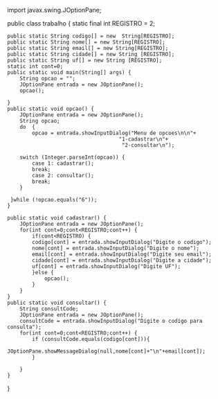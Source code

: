 import javax.swing.JOptionPane;

public class trabalho {
	static final int REGISTRO = 2;
	
	public static String codigo[] = new  String[REGISTRO];
	public static String nome[] = new String[REGISTRO];
	public static String email[] = new String[REGISTRO];
	public static String cidade[] = new String [REGISTRO];
	public static String uf[] = new String [REGISTRO];
    static int cont=0;
	public static void main(String[] args) {
		String opcao = "";
		JOptionPane entrada = new JOptionPane();
		opcao();
		
	}
	public static void opcao() {
		JOptionPane entrada = new JOptionPane();
		String opcao;
		do  {
			opcao = entrada.showInputDialog("Menu de opcoes\n\n"+
										"1-cadastrar\n"+
					                     "2-consultar\n");
		  
		switch (Integer.parseInt(opcao)) {
			case 1: cadastrar();
			break;
			case 2: consultar();
			break;
		}
	
	 }while (!opcao.equals("6"));
	}
	
	public static void cadastrar() {
		JOptionPane entrada = new JOptionPane();
		for(int cont=0;cont<REGISTRO;cont++) {
			if(cont<REGISTRO) {
			codigo[cont] = entrada.showInputDialog("Digite o codigo");
			nome[cont] = entrada.showInputDialog("Digite o nome");
			email[cont] = entrada.showInputDialog("Digite seu email");
			cidade[cont] = entrada.showInputDialog("Digite a cidade");
			uf[cont] = entrada.showInputDialog("Digite UF");
			}else {
				opcao();
			}
		}
	}
	public static void consultar() {
		String consultCode;
		JOptionPane entrada = new JOptionPane();
		consultCode = entrada.showInputDialog("Digite o codigo para consulta");
		for(int cont=0;cont<REGISTRO;cont++) {
			if (consultCode.equals(codigo[cont])){
				JOptionPane.showMessageDialog(null,nome[cont]+"\n"+email[cont]);
			}
			
		}
	}

}
